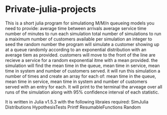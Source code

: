 # Private-julia-projects
This is a short julia program for simulationg M/M/n queueing models
you need to provide:
average time between arrivals 
average service time
number of minutes to run each simulation
total number of simulations to run
a maiximum number of customers available per simulation
an integer to seed the random number
the program will simulate a customer showing up at a queue randomly according to an exponential distribution with an average tiem as provided.
customers will move to the front of the line are recieve a service for a random exponential itme with a mean provided. 
the simulation will find the mean time in the queue, mean time in service, mean time in system and number of customers served.
it will run this simulation a number of times and create an array for each of: mean time in the queue, mean time in service, 
mean time in system and number of customers served with an entry for each. It will print to the terminal the arveage over all runs of the 
simulation along with 95% confidence interval of each statistic.

It is written in Julia v1.5.3 with the following libraies required:
SimJulia
Distributions
HypothesisTests
Printf
ResumableFunctions
Random
